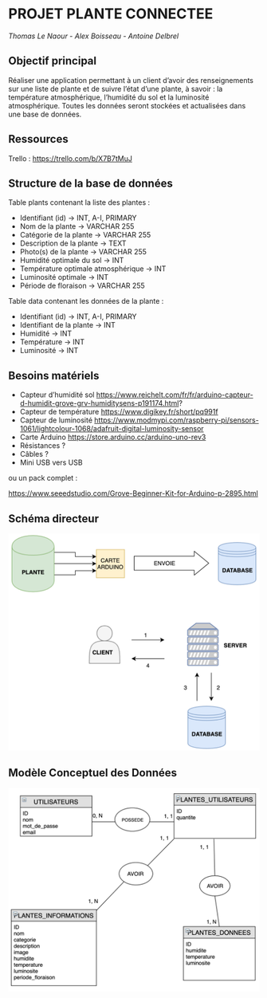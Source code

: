 # PROJET PLANTE CONNECTEE

*Thomas Le Naour - Alex Boisseau - Antoine Delbrel*

## Objectif principal

Réaliser une application permettant à un client d’avoir des renseignements sur une liste de plante et de suivre l’état d’une plante, à savoir : la température atmosphérique, l’humidité du sol et la luminosité atmosphérique. Toutes les données seront stockées et actualisées dans une base de données.

## Ressources

Trello : https://trello.com/b/X7B7tMuJ

## Structure de la base de données

Table plants contenant la liste des plantes :
* Identifiant (id)  → INT, A-I, PRIMARY
* Nom de la plante → VARCHAR 255
* Catégorie de la plante → VARCHAR 255
* Description de la plante → TEXT
* Photo(s) de la plante → VARCHAR 255
* Humidité optimale du sol → INT
* Température optimale atmosphérique → INT
* Luminosité optimale → INT
* Période de floraison → VARCHAR 255

Table data contenant les données de la plante :
* Identifiant (id) → INT, A-I, PRIMARY
* Identifiant de la plante → INT
* Humidité → INT
* Température → INT
* Luminosité → INT

## Besoins matériels

* Capteur d’humidité sol https://www.reichelt.com/fr/fr/arduino-capteur-d-humidit-grove-grv-humiditysens-p191174.html?
* Capteur de température https://www.digikey.fr/short/pq991f
* Capteur de luminosité https://www.modmypi.com/raspberry-pi/sensors-1061/lightcolour-1068/adafruit-digital-luminosity-sensor
* Carte Arduino https://store.arduino.cc/arduino-uno-rev3
* Résistances ?
* Câbles ?
* Mini USB vers USB

ou un pack complet :

https://www.seeedstudio.com/Grove-Beginner-Kit-for-Arduino-p-2895.html

## Schéma directeur

![Schéma](images/schema_directeur.png)

## Modèle Conceptuel des Données

![Schéma MCD](images/schema_mcd.png)